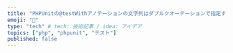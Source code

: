 ```yaml
---
title: "PHPUnitの@testWithアノテーションの文字列はダブルクオーテーションで指定する"
emoji: "📝"
type: "tech" # tech: 技術記事 / idea: アイデア
topics: ["php", "phpunit", "テスト"]
published: false
---
```

